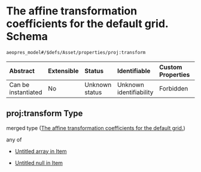 # The affine transformation coefficients for the default grid. Schema

```txt
aeopres_model#/$defs/Asset/properties/proj:transform
```



| Abstract            | Extensible | Status         | Identifiable            | Custom Properties | Additional Properties | Access Restrictions | Defined In                                                                |
| :------------------ | :--------- | :------------- | :---------------------- | :---------------- | :-------------------- | :------------------ | :------------------------------------------------------------------------ |
| Can be instantiated | No         | Unknown status | Unknown identifiability | Forbidden         | Allowed               | none                | [model.schema.json\*](../../out/model.schema.json "open original schema") |

## proj:transform Type

merged type ([The affine transformation coefficients for the default grid.](model-defs-asset-properties-the-affine-transformation-coefficients-for-the-default-grid.md))

any of

*   [Untitled array in Item](model-defs-asset-properties-the-affine-transformation-coefficients-for-the-default-grid-anyof-0.md "check type definition")

*   [Untitled null in Item](model-defs-asset-properties-the-affine-transformation-coefficients-for-the-default-grid-anyof-1.md "check type definition")
